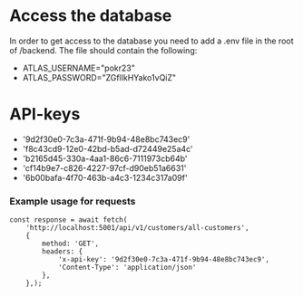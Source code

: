 # Access the database

In order to get access to the database you need to add a .env file in the root of /backend.
The file should contain the following:

- ATLAS_USERNAME="pokr23"
- ATLAS_PASSWORD="ZGflIkHYako1vQiZ"

# API-keys

- '9d2f30e0-7c3a-471f-9b94-48e8bc743ec9'
- 'f8c43cd9-12e0-42bd-b5ad-d72449e25a4c'
- 'b2165d45-330a-4aa1-86c6-7111973cb64b'
- 'cf14b9e7-c826-4227-97cf-d90eb51a6631'
- '6b00bafa-4f70-463b-a4c3-1234c317a09f'

### Example usage for requests

```
const response = await fetch(
    'http://localhost:5001/api/v1/customers/all-customers',
    {
        method: 'GET',
        headers: {
            'x-api-key': '9d2f30e0-7c3a-471f-9b94-48e8bc743ec9',
            'Content-Type': 'application/json'
        },
    },);
```
